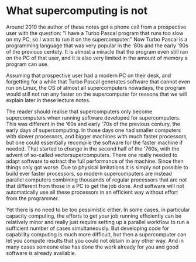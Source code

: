 # What supercomputing is not

Around 2010 the author of these notes got a phone call from a prospective user
with the question: "I have a Turbo Pascal program that runs too slow on my PC,
so I want to run it on the supercomputer." Now Turbo Pascal is a programming
language that was very popular in the '80s and the early '90s of the previous
centuty. It is almost a miracle that the program even still ran on the PC of that
user, and it is also very limited in the amount of memory a program can use.

Assuming that prospective user had a modern PC on their desk, and forgetting for a
while that Turbo Pascal generates software that cannot even run on Linux, the OS of
almost all supercomputers nowadays, the program would still not run any faster on
the supercomputer for reasons that we will explain later in these lecture notes.

The reader should realise that supercomputers only become supercomputers when running software
developed for supercomputers. This was different in the '60s and early '70s of the previous
century, the early days of supercomputing. In those days one had smaller computers with 
slower processors, and bigger machines with much faster processors, but one could essentially
recompile the software for the faster machine if needed. That started to change in the second
half of the '760s, with the advent of so-called vectorsupercomputers. There one really needed
to adapt software to extract the full performance of the machine. Since then things only got
worse. Due to physical limitations it is simply not possible to build ever faster processors,
so modern supercomputers are instead parallel computers combining thousands of regular processors
that are not that different from those in a PC to get the job done. And software will not automatically
use all these processors in an efficient way without effort from the programmer.

Yet there is no need to be too pessimistic either. 
In some cases, in particular capacity computing, the efforts to get your job running efficiently can 
be relatively minor and really just require setting up a parallel workflow to run a sufficient number
of cases simultaneously. But developing code for capability computing is much more difficult, but then
a supercomputer can let you compute results that you could not obtain in any other way. And in many cases
someone else has done the work already for you and good software is already available.
